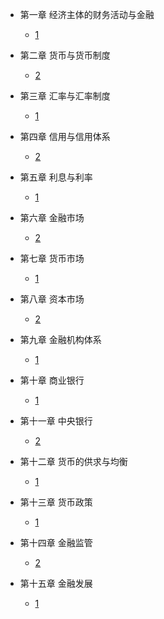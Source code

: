 * 第一章 经济主体的财务活动与金融
  * [1](pages/Index.md)


* 第二章 货币与货币制度
  * [2](pages/Index.md)


* 第三章 汇率与汇率制度
  * [1](pages/Index.md)


* 第四章 信用与信用体系
  * [2](pages/Index.md)


* 第五章 利息与利率
  * [1](pages/Index.md)


* 第六章 金融市场
  * [2](pages/Index.md)


* 第七章 货币市场
  * [1](pages/Index.md)


* 第八章 资本市场
  * [2](pages/Index.md)



* 第九章 金融机构体系
  * [1](pages/Index.md)



* 第十章 商业银行
  * [1](pages/Index.md)


* 第十一章 中央银行
  * [2](pages/Index.md)



* 第十二章 货币的供求与均衡
  * [1](pages/Index.md)



* 第十三章 货币政策
  * [1](pages/Index.md)


* 第十四章 金融监管
  * [2](pages/Index.md)



* 第十五章 金融发展
  * [1](pages/Index.md)